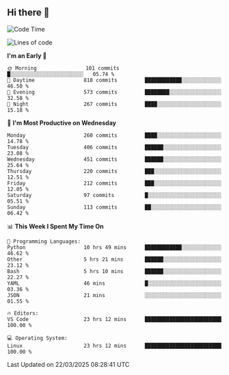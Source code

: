 ## Hi there 👋

<!--
**Wangmerlyn/Wangmerlyn** is a ✨ _special_ ✨ repository because its `README.md` (this file) appears on your GitHub profile.

Here are some ideas to get you started:

- 🔭 I’m currently working on ...
- 🌱 I’m currently learning ...
- 👯 I’m looking to collaborate on ...
- 🤔 I’m looking for help with ...
- 💬 Ask me about ...
- 📫 How to reach me: ...
- 😄 Pronouns: ...
- ⚡ Fun fact: ...
-->
<!--START_SECTION:waka-->
![Code Time](http://img.shields.io/badge/Code%20Time-109%20hrs%2013%20mins-blue)

![Lines of code](https://img.shields.io/badge/From%20Hello%20World%20I%27ve%20Written-8.8%20million%20lines%20of%20code-blue)

**I'm an Early 🐤** 

```text
🌞 Morning                101 commits         █░░░░░░░░░░░░░░░░░░░░░░░░   05.74 % 
🌆 Daytime                818 commits         ████████████░░░░░░░░░░░░░   46.50 % 
🌃 Evening                573 commits         ████████░░░░░░░░░░░░░░░░░   32.58 % 
🌙 Night                  267 commits         ████░░░░░░░░░░░░░░░░░░░░░   15.18 % 
```
📅 **I'm Most Productive on Wednesday** 

```text
Monday                   260 commits         ████░░░░░░░░░░░░░░░░░░░░░   14.78 % 
Tuesday                  406 commits         ██████░░░░░░░░░░░░░░░░░░░   23.08 % 
Wednesday                451 commits         ██████░░░░░░░░░░░░░░░░░░░   25.64 % 
Thursday                 220 commits         ███░░░░░░░░░░░░░░░░░░░░░░   12.51 % 
Friday                   212 commits         ███░░░░░░░░░░░░░░░░░░░░░░   12.05 % 
Saturday                 97 commits          █░░░░░░░░░░░░░░░░░░░░░░░░   05.51 % 
Sunday                   113 commits         ██░░░░░░░░░░░░░░░░░░░░░░░   06.42 % 
```


📊 **This Week I Spent My Time On** 

```text
💬 Programming Languages: 
Python                   10 hrs 49 mins      ████████████░░░░░░░░░░░░░   46.62 % 
Other                    5 hrs 21 mins       ██████░░░░░░░░░░░░░░░░░░░   23.12 % 
Bash                     5 hrs 10 mins       ██████░░░░░░░░░░░░░░░░░░░   22.27 % 
YAML                     46 mins             █░░░░░░░░░░░░░░░░░░░░░░░░   03.36 % 
JSON                     21 mins             ░░░░░░░░░░░░░░░░░░░░░░░░░   01.55 % 

🔥 Editors: 
VS Code                  23 hrs 12 mins      █████████████████████████   100.00 % 

💻 Operating System: 
Linux                    23 hrs 12 mins      █████████████████████████   100.00 % 
```


 Last Updated on 22/03/2025 08:28:41 UTC
<!--END_SECTION:waka-->
